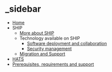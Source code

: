 # \_sidebar

* [Home](./)
* SHIP
  * [More about SHIP](ship_more.md)
  * Technology available on SHIP
    * [Software deployment and collaboration](software_more.md)
    * [Security management](security_more.md)
  * [Migration and Support](migration_support.md)
* [HATS](hats_more.md)
* [Prerequisites, requirements and support](prerequisites.md)

